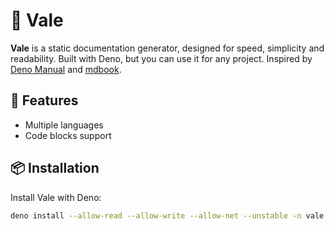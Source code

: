 # 📝 Vale

**Vale** is a static documentation generator, designed for speed, simplicity and
readability. Built with Deno, but you can use it for any project. Inspired by
[Deno Manual](https://deno.land/manual) and
[mdbook](https://rust-lang.github.io/mdBook/).

## 🎉 Features

- Multiple languages
- Code blocks support

## 📦 Installation

Install Vale with Deno:

```bash
deno install --allow-read --allow-write --allow-net --unstable -n vale https://deno.land/x/vale/mod.ts
```

